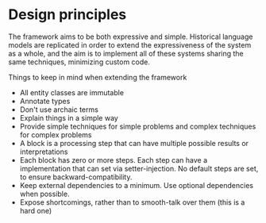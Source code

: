 # Design principles

The framework aims to be both expressive and simple. Historical language models are replicated in order to extend the expressiveness of the system as a whole, and the aim is to implement all of these systems sharing the same techniques, minimizing custom code.

Things to keep in mind when extending the framework

* All entity classes are immutable
* Annotate types
* Don't use archaic terms
* Explain things in a simple way
* Provide simple techniques for simple problems and complex techniques for complex problems
* A block is a processing step that can have multiple possible results or interpretations
* Each block has zero or more steps. Each step can have a implementation that can set via setter-injection. No default steps are set, to ensure backward-compatibility.
* Keep external dependencies to a minimum. Use optional dependencies when possible.
* Expose shortcomings, rather than to smooth-talk over them (this is a hard one)


